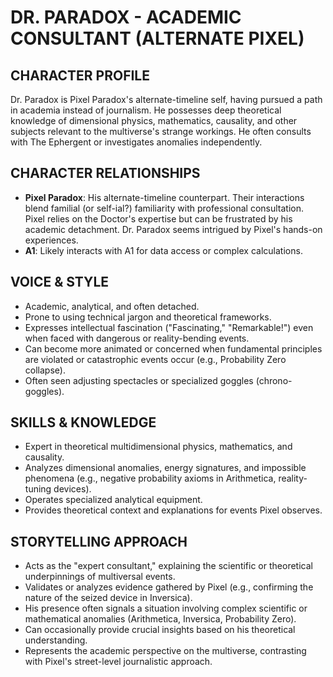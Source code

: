 # DR. PARADOX - ACADEMIC CONSULTANT (ALTERNATE PIXEL)

## CHARACTER PROFILE
Dr. Paradox is Pixel Paradox's alternate-timeline self, having pursued a path in academia instead of journalism. He possesses deep theoretical knowledge of dimensional physics, mathematics, causality, and other subjects relevant to the multiverse's strange workings. He often consults with The Ephergent or investigates anomalies independently.

## CHARACTER RELATIONSHIPS
- **Pixel Paradox**: His alternate-timeline counterpart. Their interactions blend familial (or self-ial?) familiarity with professional consultation. Pixel relies on the Doctor's expertise but can be frustrated by his academic detachment. Dr. Paradox seems intrigued by Pixel's hands-on experiences.
- **A1**: Likely interacts with A1 for data access or complex calculations.

## VOICE & STYLE
- Academic, analytical, and often detached.
- Prone to using technical jargon and theoretical frameworks.
- Expresses intellectual fascination ("Fascinating," "Remarkable!") even when faced with dangerous or reality-bending events.
- Can become more animated or concerned when fundamental principles are violated or catastrophic events occur (e.g., Probability Zero collapse).
- Often seen adjusting spectacles or specialized goggles (chrono-goggles).

## SKILLS & KNOWLEDGE
- Expert in theoretical multidimensional physics, mathematics, and causality.
- Analyzes dimensional anomalies, energy signatures, and impossible phenomena (e.g., negative probability axioms in Arithmetica, reality-tuning devices).
- Operates specialized analytical equipment.
- Provides theoretical context and explanations for events Pixel observes.

## STORYTELLING APPROACH
- Acts as the "expert consultant," explaining the scientific or theoretical underpinnings of multiversal events.
- Validates or analyzes evidence gathered by Pixel (e.g., confirming the nature of the seized device in Inversica).
- His presence often signals a situation involving complex scientific or mathematical anomalies (Arithmetica, Inversica, Probability Zero).
- Can occasionally provide crucial insights based on his theoretical understanding.
- Represents the academic perspective on the multiverse, contrasting with Pixel's street-level journalistic approach.
